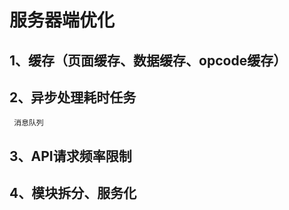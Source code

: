 # 服务器端优化

## 1、缓存（页面缓存、数据缓存、opcode缓存）


## 2、异步处理耗时任务

     消息队列
     
## 3、API请求频率限制


## 4、模块拆分、服务化     